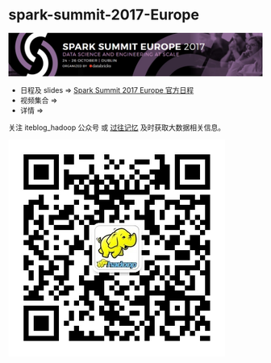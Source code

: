 # spark-summit-2017-Europe

![spark_summit 2017 Europe](resources/spark-summit-2017-Europe.png)
- 日程及 slides => [Spark Summit 2017 Europe 官方日程](https://spark-summit.org/eu-2017/schedule/)
- 视频集合 =>
- 详情 =>

关注 iteblog_hadoop 公众号 或 [过往记忆](https://www.iteblog.com) 及时获取大数据相关信息。

![spark_summit 2017 Europe](resources/iteblog_hadoop.jpg)